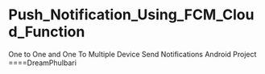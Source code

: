 # Push_Notification_Using_FCM_Cloud_Function
One to One and One To Multiple Device Send Notifications
Android Project ====DreamPhulbari
